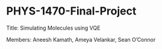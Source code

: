 # PHYS-1470-Final-Project

Title: Simulating Molecules using VQE

Members: Aneesh Kamath, Ameya Velankar, Sean O’Connor
